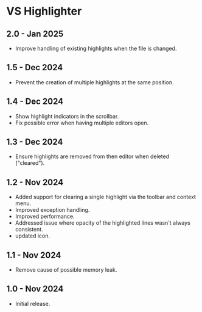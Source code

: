 ﻿# VS Highlighter

## 2.0 - Jan 2025

- Improve handling of existing highlights when the file is changed.

## 1.5 - Dec 2024

- Prevent the creation of multiple highlights at the same position.

## 1.4 - Dec 2024

- Show highlight indicators in the scrollbar.
- Fix possible error when having multiple editors open.

## 1.3 - Dec 2024

- Ensure highlights are removed from then editor when deleted ("cleared").

## 1.2 - Nov 2024

- Added support for clearing a single highlight via the toolbar and context menu.
- Improved exception handling.
- Improved performance.
- Addressed issue where opacity of the highlighted lines wasn't always consistent.
- updated icon.

## 1.1 - Nov 2024

- Remove cause of possible memory leak.

## 1.0 - Nov 2024

- Initial release.

